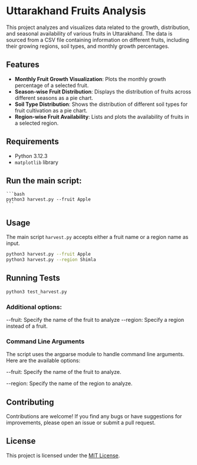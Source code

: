 # Uttarakhand Fruits Analysis

This project analyzes and visualizes data related to the growth, distribution, and seasonal availability of various fruits in Uttarakhand. The data is sourced from a CSV file containing information on different fruits, including their growing regions, soil types, and monthly growth percentages.

## Features

- **Monthly Fruit Growth Visualization**: Plots the monthly growth percentage of a selected fruit.
- **Season-wise Fruit Distribution**: Displays the distribution of fruits across different seasons as a pie chart.
- **Soil Type Distribution**: Shows the distribution of different soil types for fruit cultivation as a pie chart.
- **Region-wise Fruit Availability**: Lists and plots the availability of fruits in a selected region.

## Requirements

- Python 3.12.3
- `matplotlib` library

## Run the main script:

    ```bash
    python3 harvest.py --fruit Apple
    ```

## Usage

The main script `harvest.py` accepts either a fruit name or a region name as input.

```bash
python3 harvest.py --fruit Apple
python3 harvest.py --region Shimla
```
## Running Tests

```bash
python3 test_harvest.py
```
### Additional options:

--fruit: Specify the name of the fruit to analyze
--region: Specify a region instead of a fruit.


### Command Line Arguments

The script uses the argparse module to handle command line arguments. Here are the available options:

--fruit: Specify the name of the fruit to analyze.

--region: Specify the name of the region to analyze.


## Contributing

Contributions are welcome! If you find any bugs or have suggestions for
improvements, please open an issue or submit a pull request.

## License

This project is licensed under the [MIT License](LICENSE.md).
